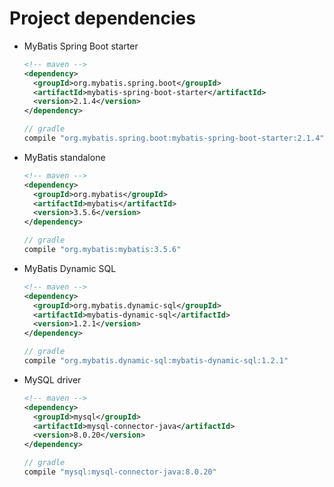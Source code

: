 # Project dependencies

- MyBatis Spring Boot starter
  ````xml
  <!-- maven -->
  <dependency>
    <groupId>org.mybatis.spring.boot</groupId>
    <artifactId>mybatis-spring-boot-starter</artifactId>
    <version>2.1.4</version>
  </dependency>
  ````

  ````groovy
  // gradle
  compile "org.mybatis.spring.boot:mybatis-spring-boot-starter:2.1.4"
   ````
- MyBatis standalone
  ````xml
  <!-- maven -->
  <dependency>
    <groupId>org.mybatis</groupId>
    <artifactId>mybatis</artifactId>
    <version>3.5.6</version>
  </dependency>
  ````

  ```groovy
  // gradle
  compile "org.mybatis:mybatis:3.5.6"
  ```

- MyBatis Dynamic SQL
  ````xml
  <!-- maven -->
  <dependency>
    <groupId>org.mybatis.dynamic-sql</groupId>
    <artifactId>mybatis-dynamic-sql</artifactId>
    <version>1.2.1</version>
  </dependency>
  ````

  ```groovy
  // gradle
  compile "org.mybatis.dynamic-sql:mybatis-dynamic-sql:1.2.1"
  ```
  
- MySQL driver
  ```xml
  <!-- maven -->
  <dependency>
    <groupId>mysql</groupId>
    <artifactId>mysql-connector-java</artifactId>
    <version>8.0.20</version>
  </dependency>
  ```

  ```groovy
  // gradle
  compile "mysql:mysql-connector-java:8.0.20"
  ```